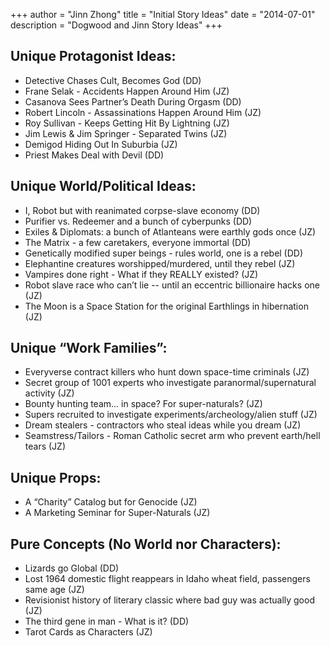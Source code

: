 +++ 
author = "Jinn Zhong" 
title = "Initial Story Ideas" 
date = "2014-07-01" 
description = "Dogwood and Jinn Story Ideas" 
+++

## Unique Protagonist Ideas:
* Detective Chases Cult, Becomes God (DD)
* Frane Selak - Accidents Happen Around Him (JZ)
* Casanova Sees Partner’s Death During Orgasm (DD)
* Robert Lincoln - Assassinations Happen Around Him (JZ)
* Roy Sullivan - Keeps Getting Hit By Lightning (JZ)
* Jim Lewis & Jim Springer - Separated Twins (JZ)
* Demigod Hiding Out In Suburbia (JZ)
* Priest Makes Deal with Devil (DD)

## Unique World/Political Ideas:
* I, Robot but with reanimated corpse-slave economy (DD)
* Purifier vs. Redeemer and a bunch of cyberpunks (DD)
* Exiles & Diplomats: a bunch of Atlanteans were earthly gods once (JZ)
* The Matrix - a few caretakers, everyone immortal (DD)
* Genetically modified super beings - rules world, one is a rebel (DD)
* Elephantine creatures worshipped/murdered, until they rebel (JZ)
* Vampires done right - What if they REALLY existed? (JZ)
* Robot slave race who can’t lie -- until an eccentric billionaire hacks one (JZ)
* The Moon is a Space Station for the original Earthlings in hibernation (JZ)

## Unique “Work Families”:
* Everyverse contract killers who hunt down space-time criminals (JZ)
* Secret group of 1001 experts who investigate paranormal/supernatural activity (JZ)
* Bounty hunting team... in space? For super-naturals? (JZ)
* Supers recruited to investigate experiments/archeology/alien stuff (JZ)
* Dream stealers - contractors who steal ideas while you dream (JZ)
* Seamstress/Tailors - Roman Catholic secret arm who prevent earth/hell tears (JZ)

## Unique Props:
* A “Charity” Catalog but for Genocide (JZ)
* A Marketing Seminar for Super-Naturals (JZ)

## Pure Concepts (No World nor Characters):
* Lizards go Global (DD)
* Lost 1964 domestic flight reappears in Idaho wheat field, passengers same age (JZ)
* Revisionist history of literary classic where bad guy was actually good (JZ)
* The third gene in man - What is it? (DD)
* Tarot Cards as Characters (JZ)
